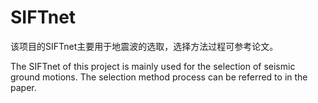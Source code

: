 # SIFTnet

该项目的SIFTnet主要用于地震波的选取，选择方法过程可参考论文。

The SIFTnet of this project is mainly used for the selection of seismic ground motions. The selection method process can be referred to in the paper.
